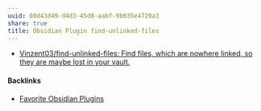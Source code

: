 ```yaml
---
uuid: 08d43d49-d4d3-45d8-aabf-9b035e4720a3
share: true
title: Obsidian Plugin find-unlinked-files
---
```

* [Vinzent03/find-unlinked-files: Find files, which are nowhere linked, so they are maybe lost in your vault.](https://github.com/Vinzent03/find-unlinked-files)

#### Backlinks

* [Favorite Obsidian Plugins](/275484f1-3b27-4128-93bb-a12846eb3a02)
